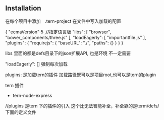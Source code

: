 ## Installation
在每个项目中添加　.tern-project
在文件中写入加载的配置

{
    "ecmaVersion":5 ,//指定语言版
	"libs": [
		"browser",
		"bower_components/three.js"
	],
	"loadEagerly": [
		"importantfile.js"
	],
	"plugins": {
		"requirejs": {
			"baseURL": "./",
			"paths": {}
		}
	}
}

libs 里面的都是defs目录下的json扩展API, 也是环境
不一定需要

"loadEagerly": []
  强制每次加载

plugins: 是加载tern的插件
   加载路径既可以是项目root,也可以是tern的plugin

tern 插件
* tern-node-express


//plugins 是tern 下的插件的引入
这个比无法智能补全，补全靠的是term/defs/ 下面的定义文件
